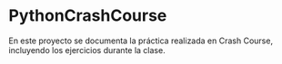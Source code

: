 # PythonCrashCourse
En este proyecto se documenta la práctica realizada en Crash Course, incluyendo los ejercicios durante la clase.
